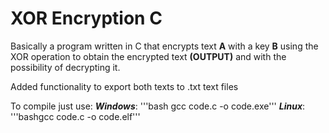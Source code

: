 # XOR Encryption C

Basically a program written in C that encrypts text **A** with a key **B** using the XOR operation to obtain the encrypted text **(OUTPUT)** and with the possibility of decrypting it.

Added functionality to export both texts to .txt text files

To compile just use:
***Windows***: '''bash gcc code.c -o code.exe'''
***Linux***: '''bashgcc code.c -o code.elf'''
